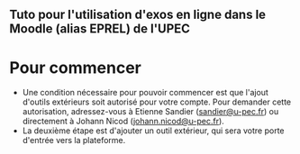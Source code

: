## Tuto pour l'utilisation d'exos en ligne dans le Moodle (alias EPREL) de l'UPEC

# Pour commencer
* Une condition nécessaire pour pouvoir commencer est que l'ajout 
d'outils extérieurs soit autorisé pour votre compte. Pour demander 
cette autorisation, adressez-vous à Etienne Sandier (sandier@u-pec.fr) 
ou directement à Johann Nicod (johann.nicod@u-pec.fr).
* La deuxième étape est d'ajouter un outil extérieur, qui sera votre porte d'entrée vers la plateforme. 
